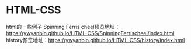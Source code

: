# HTML-CSS
html的一些例子 
Spinning Ferris cheel预览地址：https://ywyanbin.github.io/HTML-CSS/SpinningFerrischeel/index.html
history预览地址：https://ywyanbin.github.io/HTML-CSS/history/index.html

